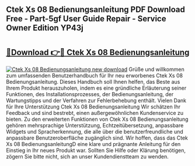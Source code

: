 ## Ctek Xs 08 Bedienungsanleitung PDF Download Free - Part-5gf User Guide Repair - Service Owner Edition YP43j

# <h2><a href="http://df1yf0b.blite.top/?on=Ctek+Xs+08+Bedienungsanleitung">🔗Download 👉🔴 Ctek Xs 08 Bedienungsanleitung</a></h2>

[![Ctek Xs 08 Bedienungsanleitung new download](https://i.imgur.com/lujVjoI.png)](http://df1yf0b.blite.top/?on=Ctek+Xs+08+Bedienungsanleitung)
Grüße und willkommen zum umfassenden Benutzerhandbuch für Ihr neu erworbenes Ctek Xs 08 Bedienungsanleitung. Dieses Handbuch soll Ihnen helfen, das Beste aus Ihrem Produkt herauszuholen, indem es eine gründliche Erläuterung seiner Funktionen, des Installationsprozesses, der Bedienungsanleitung, der Wartungstipps und der Verfahren zur Fehlerbehebung enthält. Vielen Dank für Ihre Unterstützung Ctek Xs 08 Bedienungsanleitung Wir schätzen Ihr Feedback und sind bestrebt, einen außergewöhnlichen Kundenservice zu bieten. Zu den erweiterten Funktionen von Ctek Xs 08 Bedienungsanleitung gehören mehrsprachige Unterstützung, Echtzeitübersetzung, anpassbare Widgets und Spracherkennung, die alle über die benutzerfreundliche und anpassbare Benutzeroberfläche zugänglich sind. Wir hoffen, dass das Ctek Xs 08 BedienungsanleitungD eine klare und prägnante Anleitung für den Einstieg in Ihr neues Produkt war. Sollten Sie Hilfe oder Klärung benötigen, zögern Sie bitte nicht, sich an unser Kundendienstteam zu wenden.
